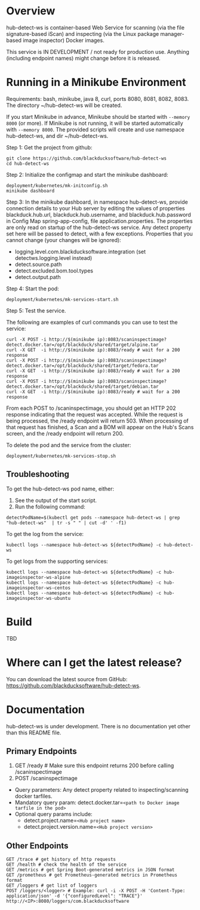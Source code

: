 # Overview #
hub-detect-ws is container-based Web Service for scanning (via the file signature-based iScan) and inspecting (via the Linux package manager-based image inspector) Docker images.

This service is IN DEVELOPMENT / not ready for production use. Anything (including endpoint names) might change before it is released.

# Running in a Minikube Environment

Requirements: bash, minikube, java 8, curl, ports 8080, 8081, 8082, 8083. The directory ~/hub-detect-ws will be created.

If you start Minikube in advance, Minikube should be started with `--memory 8000` (or more). If Minikube is not running, it will be started automatically with `--memory 8000`. The provided scripts will create and use namespace hub-detect-ws, and dir ~/hub-detect-ws.

Step 1: Get the project from github:
```
git clone https://github.com/blackducksoftware/hub-detect-ws
cd hub-detect-ws
```

Step 2: Initialize the configmap and start the minikube dashboard:
```
deployment/kubernetes/mk-initconfig.sh
minikube dashboard
```

Step 3: In the minikube dashboard, in namespace hub-detect-ws, provide connection details to your Hub server by editing the values of properties blackduck.hub.url, blackduck.hub.username, and blackduck.hub.password in Config Map spring-app-config, file application.properties. The properties are only read on startup of the hub-detect-ws service. Any detect property set here will be passed to detect, with a few exceptions. Properties that you cannot change (your changes will be ignored):
* logging.level.com.blackducksoftware.integration (set detectws.logging.level instead)
* detect.source.path 
* detect.excluded.bom.tool.types
* detect.output.path

Step 4: Start the pod:
```
deployment/kubernetes/mk-services-start.sh
```

Step 5: Test the service. 

The following are examples of curl commands you can use to test the service:

```
curl -X POST -i http://$(minikube ip):8083/scaninspectimage?detect.docker.tar=/opt/blackduck/shared/target/alpine.tar
curl -X GET  -i http://$(minikube ip):8083/ready # wait for a 200 response
curl -X POST -i http://$(minikube ip):8083/scaninspectimage?detect.docker.tar=/opt/blackduck/shared/target/fedora.tar
curl -X GET  -i http://$(minikube ip):8083/ready # wait for a 200 response
curl -X POST -i http://$(minikube ip):8083/scaninspectimage?detect.docker.tar=/opt/blackduck/shared/target/debian.tar
curl -X GET  -i http://$(minikube ip):8083/ready # wait for a 200 response
```

From each POST to /scaninspectimage, you should get an HTTP 202 response indicating that the request was accepted. While the request is being processed, the /ready endpoint will return 503. When processing of that request has finished, a Scan and a BOM will appear on the Hub's Scans screen, and the /ready endpoint will return 200. 

To delete the pod and the service from the cluster:

```
deployment/kubernetes/mk-services-stop.sh
```

## Troubleshooting

To get the hub-detect-ws pod name, either:
1. See the output of the start script.
1. Run the following command:
```
detectPodName=$(kubectl get pods --namespace hub-detect-ws | grep "hub-detect-ws"  | tr -s " " | cut -d' ' -f1)
```


To get the log from the service:

```
kubectl logs --namespace hub-detect-ws ${detectPodName} -c hub-detect-ws
```

To get logs from the supporting services:

```
kubectl logs --namespace hub-detect-ws ${detectPodName} -c hub-imageinspector-ws-alpine
kubectl logs --namespace hub-detect-ws ${detectPodName} -c hub-imageinspector-ws-centos
kubectl logs --namespace hub-detect-ws ${detectPodName} -c hub-imageinspector-ws-ubuntu
```

# Build
TBD

# Where can I get the latest release? #
You can download the latest source from GitHub: https://github.com/blackducksoftware/hub-detect-ws. 

# Documentation #
hub-detect-ws is under development. There is no documentation yet other than this README file.

## Primary Endpoints ##

1. GET /ready # Make sure this endpoint returns 200 before calling /scaninspectimage
1. POST /scaninspectimage
  * Query parameters: Any detect property related to inspecting/scanning docker tarfiles.
  * Mandatory query param: detect.docker.tar=`<path to Docker image tarfile in the pod>`
  * Optional query params include:
    * detect.project.name=`<Hub project name>`
    * detect.project.version.name=`<Hub project version>`


## Other Endpoints ##

```
GET /trace # get history of http requests
GET /health # check the health of the service
GET /metrics # get Spring Boot-generated metrics in JSON format
GET /prometheus # get Prometheus-generated metrics in Prometheus format
GET /loggers # get list of loggers
POST /loggers/<logger> # Example: curl -i -X POST -H 'Content-Type: application/json' -d '{"configuredLevel": "TRACE"}' http://<IP>:8080/loggers/com.blackducksoftware
```

